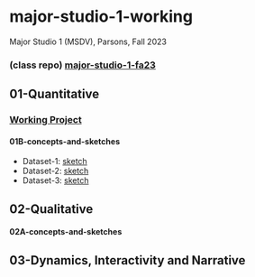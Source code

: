 # major-studio-1-working
Major Studio 1 (MSDV), Parsons, Fall 2023
<h3>(class repo) <a href = "https://github.com/visualizedata/major-studio-1-fa23">major-studio-1-fa23</a></h3>

<h2>01-Quantitative</h2>
<h3><a href = "https://chanelkim.github.io/major-studio-1-working/quantitative/">Working Project</a></h3>
<h4>01B-concepts-and-sketches</h4>
<ul>
<li>Dataset-1: <a href = "https://github.com/chanelkim/major-studio-1-working/issues/1#issue-1892747611">sketch</a>
  </li>
<li>Dataset-2: <a href = "https://github.com/chanelkim/major-studio-1-working/issues/2#issue-1892748085">sketch</a>
  </li>
<li>Dataset-3: <a href = "https://github.com/chanelkim/major-studio-1-working/issues/3#issue-1892748525">sketch</a>
  </li>
  </ul>

<h2>02-Qualitative</h2>
<h4>02A-concepts-and-sketches</h4>

<h2>03-Dynamics, Interactivity and Narrative</h2>
